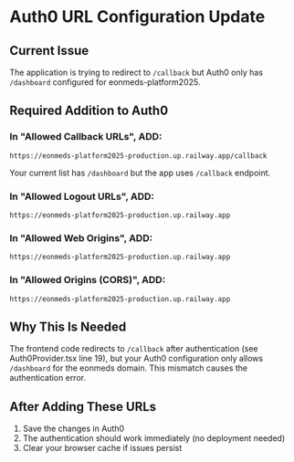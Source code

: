 # Auth0 URL Configuration Update

## Current Issue
The application is trying to redirect to `/callback` but Auth0 only has `/dashboard` configured for eonmeds-platform2025.

## Required Addition to Auth0

### In "Allowed Callback URLs", ADD:
```
https://eonmeds-platform2025-production.up.railway.app/callback
```

Your current list has `/dashboard` but the app uses `/callback` endpoint.

### In "Allowed Logout URLs", ADD:
```
https://eonmeds-platform2025-production.up.railway.app
```

### In "Allowed Web Origins", ADD:
```
https://eonmeds-platform2025-production.up.railway.app
```

### In "Allowed Origins (CORS)", ADD:
```
https://eonmeds-platform2025-production.up.railway.app
```

## Why This Is Needed
The frontend code redirects to `/callback` after authentication (see Auth0Provider.tsx line 19), but your Auth0 configuration only allows `/dashboard` for the eonmeds domain. This mismatch causes the authentication error.

## After Adding These URLs
1. Save the changes in Auth0
2. The authentication should work immediately (no deployment needed)
3. Clear your browser cache if issues persist
